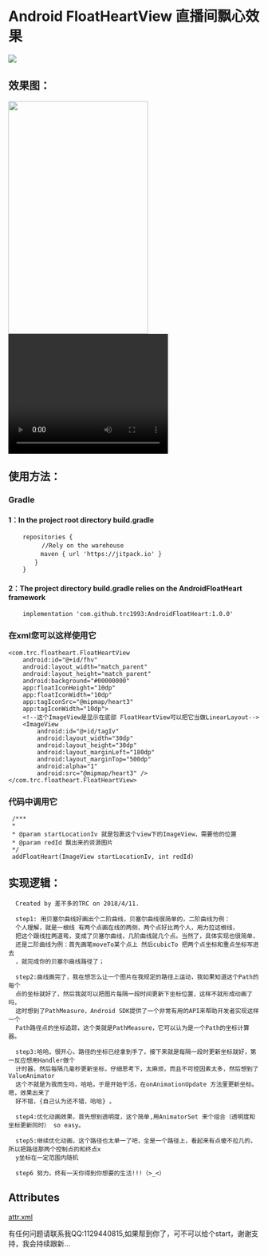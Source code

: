 # Android FloatHeartView 直播间飘心效果

 [![](https://jitpack.io/v/trc1993/AndroidFloatHeart.svg)](https://jitpack.io/#trc1993/AndroidFloatHeart)


## 效果图：

<img src="https://s19.aconvert.com/convert/p3r68-cdx67/aoii3-pc1aa.gif" width="280" height="466"/>
<video width="320" height="240" controls>
    <source src="readme_resoutces/fff.mp4" type="video/mp4">
    您的浏览器不支持 video 标签。
</video>

## 使用方法：
### Gradle
#### 1：In the project root directory build.gradle

        repositories {
          　　//Rely on the warehouse
        　　　maven { url 'https://jitpack.io' }
        　　}
        }

#### 2：The project directory build.gradle relies on the AndroidFloatHeart framework

        implementation 'com.github.trc1993:AndroidFloatHeart:1.0.0'


### 在xml您可以这样使用它


    <com.trc.floatheart.FloatHeartView
        android:id="@+id/fhv"
        android:layout_width="match_parent"
        android:layout_height="match_parent"
        android:background="#00000000"
        app:floatIconHeight="10dp"
        app:floatIconWidth="10dp"
        app:tagIconSrc="@mipmap/heart3"
        app:tagIconWidth="10dp">
        <!--这个ImageView是显示在底部 FloatHeartView可以把它当做LinearLayout-->
        <ImageView
            android:id="@+id/tagIv"
            android:layout_width="30dp"
            android:layout_height="30dp"
            android:layout_marginLeft="180dp"
            android:layout_marginTop="500dp"
            android:alpha="1"
            android:src="@mipmap/heart3" />
    </com.trc.floatheart.FloatHeartView>


### 代码中调用它


     /***
     *
     * @param startLocationIv 就是包裹这个view下的ImageView，需要他的位置
     * @param redId 飘出来的资源图片
     */
     addFloatHeart(ImageView startLocationIv, int redId)


## 实现逻辑：

    
      Created by 差不多的TRC on 2018/4/11.
      
      step1: 用贝塞尔曲线好画出个二阶曲线，贝塞尔曲线很简单的，二阶曲线为例：
      个人理解，就是一根线 有两个点画在线的两侧，两个点好比两个人，用力拉这根线，
      把这个跟线拉两道弯，变成了贝塞尔曲线，几阶曲线就几个点。当然了，具体实现也很简单，
      还是二阶曲线为例：首先画笔moveTo某个点上 然后cubicTo 把两个点坐标和重点坐标写进去
      ，就完成你的贝塞尔曲线路径了；
     
      step2:曲线画完了，我在想怎么让一个图片在我规定的路径上运动，我如果知道这个Path的每个
      点的坐标就好了，然后我就可以把图片每隔一段时间更新下坐标位置，这样不就形成动画了吗，
      这时想到了PathMeasure，Android SDK提供了一个非常有用的API来帮助开发者实现这样一个
      Path路径点的坐标追踪，这个类就是PathMeasure，它可以认为是一个Path的坐标计算器。
      
      step3:哈哈，很开心，路径的坐标已经拿到手了，接下来就是每隔一段时更新坐标就好，第一反应想用Handler做个
      计时器，然后每隔几毫秒更新坐标，仔细思考下，太麻烦，而且不可控因素太多，然后想到了ValueAnimator
      这个不就是为我而生吗，哈哈，于是开始干活，在onAnimationUpdate 方法里更新坐标。嗯，效果出来了
      好不错，{自己认为还不错，哈哈} 。
      
      step4:优化动画效果，首先想到透明度，这个简单,用AnimatorSet 来个组合（透明度和坐标更新同时） so easy。
      
      step5:继续优化动画，这个路径也太单一了吧，全是一个路径上，看起来有点傻不拉几的，所以把路径那两个控制点的和终点x
      y坐标在一定范围内随机
      
      step6 努力，终有一天你得到你想要的生活!!!（>_<）
      
     
     
## Attributes

[attr.xml](floatheart/src/main/res/values/attrs.xml)

有任何问题请联系我QQ:1129440815,如果帮到你了，可不可以给个start，谢谢支持，我会持续跟新...



